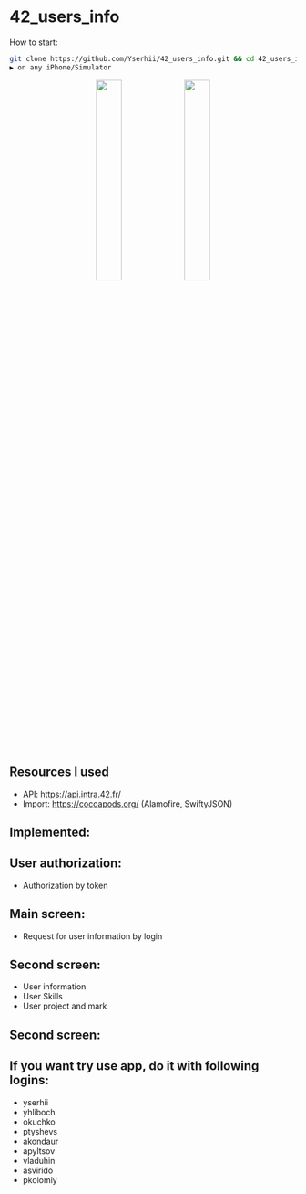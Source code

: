 # 42_users_info

How to start:
```bash
git clone https://github.com/Yserhii/42_users_info.git && cd 42_users_info && open 42\ user\ information.xcworkspace
▶️ on any iPhone/Simulator
```
<div align="center">
  <img src="https://github.com/Yserhii/42_users_info/blob/master/sourses/Part_1.gif" width="30%" />
  <img src="https://github.com/Yserhii/42_users_info/blob/master/sourses/Part_2.gif" width="30%" />
</div>

## Resources I used
- API: https://api.intra.42.fr/
- Import: https://cocoapods.org/ (Alamofire, SwiftyJSON)

## Implemented:
## User authorization:
- Authorization by token
## Main screen:
- Request for user information by login
## Second screen:
- User information
- User Skills
- User project and mark
## Second screen:
## If you want try use app, do it with following logins:
 - yserhii
 - yhliboch
 - okuchko
 - ptyshevs
 - akondaur
 - apyltsov
 - vladuhin
 - asvirido
 - pkolomiy
